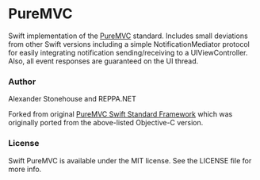 # PureMVC

Swift implementation of the [PureMVC](https://github.com/PureMVC/puremvc-objectivec-standard-framework) standard. Includes small deviations from other Swift versions including a simple NotificationMediator protocol for easily integrating notification sending/receiving to a UIViewController. Also, all event responses are guaranteed on the UI thread.

### Author

Alexander Stonehouse and REPPA.NET

Forked from original [PureMVC Swift Standard Framework](https://github.com/mittenimraum/puremvc-swift-standard-framework) which was originally ported from the above-listed Objective-C version.

### License

Swift PureMVC is available under the MIT license. See the LICENSE file for more info.
